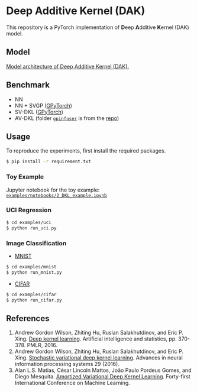 # Deep Additive Kernel (DAK)
This repository is a PyTorch implementation of **D**eep **A**dditive **K**ernel (DAK) model.

## Model
[Model architecture of Deep Additive Kernel (DAK).](assets/DAK.pdf)

## Benchmark
- NN
- NN + SVGP ([GPyTorch](https://docs.gpytorch.ai/en/v1.6.0/examples/04_Variational_and_Approximate_GPs/SVGP_Regression_CUDA.html))
- SV-DKL ([GPyTorch](https://docs.gpytorch.ai/en/v1.6.0/examples/06_PyTorch_NN_Integration_DKL/Deep_Kernel_Learning_DenseNet_CIFAR_Tutorial.html))
- AV-DKL (folder [`gpinfuser`](gpinfuser) is from the [repo](https://github.com/alanlsmatias/amortized-variational-dkl))

## Usage
To reproduce the experiments, first install the required packages.
```bash
$ pip install -r requirement.txt
```

### Toy Example
Jupyter notebook for the toy example: [`examples/notebooks/2_DKL_example.ipynb`](examples/notebooks/2_DKL_example.ipynb)

### UCI Regression
```bash
$ cd examples/uci
$ python run_uci.py 
```

### Image Classification
- [MNIST](https://yann.lecun.com/exdb/mnist/)
```bash
$ cd examples/mnist
$ python run_mnist.py 
```

- [CIFAR](https://www.cs.toronto.edu/~kriz/cifar.html)
```bash
$ cd examples/cifar
$ python run_cifar.py 
```


## References
1. Andrew Gordon Wilson, Zhiting Hu, Ruslan Salakhutdinov, and Eric P. Xing. [Deep kernel learning](https://proceedings.mlr.press/v51/wilson16.pdf). Artificial intelligence and statistics, pp. 370-378. PMLR, 2016.
2. Andrew Gordon Wilson, Zhiting Hu, Ruslan Salakhutdinov, and Eric P. Xing. [Stochastic variational deep kernel learning](https://proceedings.neurips.cc/paper_files/paper/2016/file/bcc0d400288793e8bdcd7c19a8ac0c2b-Paper.pdf). Advances in neural information processing systems 29 (2016).
3. Alan L.S. Matias, César Lincoln Mattos, João Paulo Pordeus Gomes, and Diego Mesquita. [Amortized Variational Deep Kernel Learning](https://openreview.net/pdf?id=MSMKQuZhD5). Forty-first International Conference on Machine Learning.